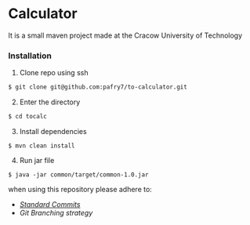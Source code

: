 # Calculator

It is a small maven project made at the Cracow University of Technology


### Installation

1. Clone repo using ssh 
```sh
$ git clone git@github.com:pafry7/to-calculator.git
```
2. Enter the directory
```sh
$ cd tocalc
```
3. Install dependencies
```shell script
$ mvn clean install
```
4. Run jar file 
```shell script
$ java -jar common/target/common-1.0.jar
```

when using this repository please adhere to:

- [_Standard Commits_](https://www.conventionalcommits.org/)
- _Git Branching strategy_
